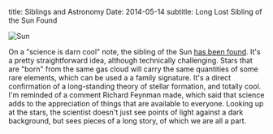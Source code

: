 title: Siblings and Astronomy
Date: 2014-05-14
subtitle: Long Lost Sibling of the Sun Found

![Sun](images/Sun.jpg)

On a "science is darn cool" note, the sibling of the Sun [has been found].  It's a pretty straightforward idea, although technically challenging.  Stars that are "born" from the same gas cloud will carry the same quantities of some rare elements, which can be used a a family signature.  It's a direct confirmation of a long-standing theory of stellar formation, and totally cool.  I'm reminded of a comment Richard Feynman made, which said that science adds to the appreciation of things that are available to everyone.  Looking up at the stars, the scientist doesn't just see points of light against a dark background, but sees pieces of a long story, of which we are all a part.  


[has been found]: http://time.com/95587/astronomers-find-a-sibling-star-to-the-sun/